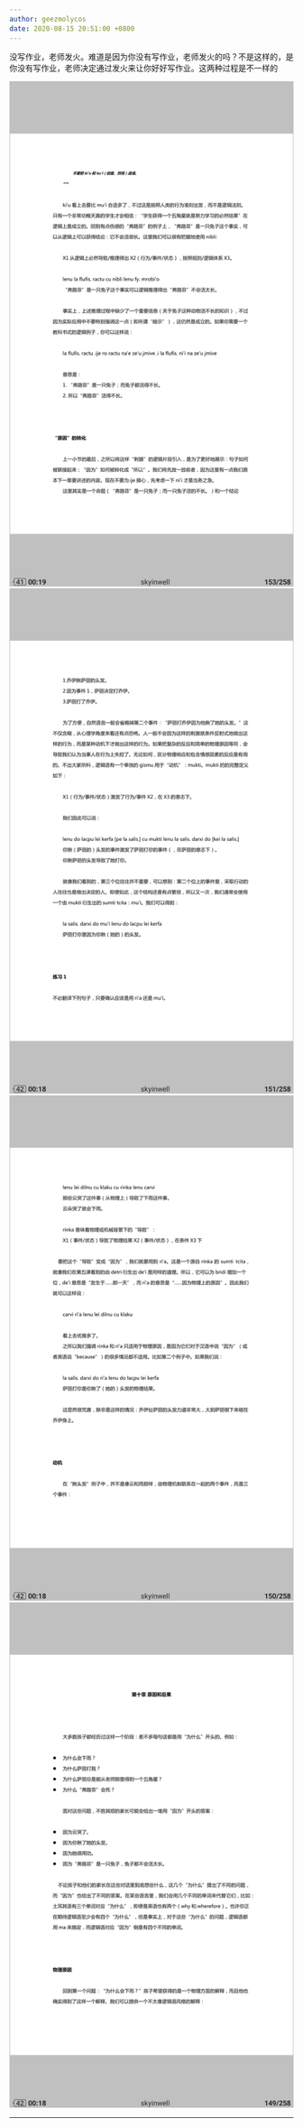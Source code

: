```yaml
---
author: geezmolycos
date: 2020-08-15 20:51:00 +0800
---
```


没写作业，老师发火。难道是因为你没有写作业，老师发火的吗？不是这样的，是你没有写作业，老师决定通过发火来让你好好写作业。这两种过程是不一样的

![](/assets/images/qq-zone/2020-08-15-angry-1.jpg)
![](/assets/images/qq-zone/2020-08-15-angry-2.jpg)
![](/assets/images/qq-zone/2020-08-15-angry-3.jpg)
![](/assets/images/qq-zone/2020-08-15-angry-4.jpg)

---
